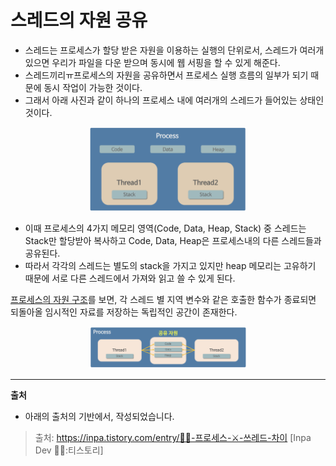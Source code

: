 
# 스레드의 자원 공유
- 스레드는 프로세스가 할당 받은 자원을 이용하는 실행의 단위로서, 스레드가 여러개 있으면 우리가 파일을 다운 받으며 동시에 웹 서핑을 할 수 있게 해준다. 
- 스레드끼리ㅠ프로세스의 자원을 공유하면서 프로세스 실행 흐름의 일부가 되기 때문에 동시 작업이 가능한 것이다. 
- 그래서 아래 사진과 같이 하나의 프로세스 내에 여러개의 스레드가 들어있는 상태인 것이다.


<div align="center">
    <img src="../../../../etc/image/OS/쓰레드의 자원 구조.png" alt="쓰레드의 자원 구조.png" width="50%">
</div>

- 이때 프로세스의 4가지 메모리 영역(Code, Data, Heap, Stack) 중 스레드는 Stack만 할당받아 복사하고 Code, Data, Heap은 프로세스내의 다른 스레드들과 공유된다.
- 따라서 각각의 스레드는 별도의 stack을 가지고 있지만 heap 메모리는 고유하기 때문에 서로 다른 스레드에서 가져와 읽고 쓸 수 있게 된다.

[프로세스의 자원 구조](%ED%94%84%EB%A1%9C%EC%84%B8%EC%8A%A4%EC%9D%98%20%EC%9E%90%EC%9B%90%20%EA%B5%AC%EC%A1%B0.md)를 보면,  각 스레드 별 지역 변수와 같은 호출한 함수가 종료되면 되돌아올 임시적인 자료를 저장하는 독립적인 공간이 존재한다. 


<div align="center">
    <img src="../../../../etc/image/OS/쓰레드의 자원 공유.png" alt="쓰레드의 자원 공조.png" width="50%">
</div>

---

**출처**
- 아래의 출처의 기반에서, 작성되었습니다.

> 출처: https://inpa.tistory.com/entry/👩‍💻-프로세스-⚔️-쓰레드-차이 [Inpa Dev 👨‍💻:티스토리]


